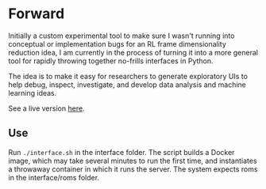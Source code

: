 
# Forward

Initially a custom experimental tool to make sure I wasn't running into conceptual or implementation bugs for an RL frame dimensionality reduction idea, I am currently in the process of turning it into a more general tool for rapidly throwing together no-frills interfaces in Python.

The idea is to make it easy for researchers to generate exploratory UIs to help debug, inspect, investigate, and develop data analysis and machine learning ideas.

See a live version [here](http://ec2-54-176-62-21.us-west-1.compute.amazonaws.com).

## Use

Run `./interface.sh` in the interface folder. The script builds a Docker image, which may take several minutes to run the first time, and instantiates a throwaway container in which it runs the server. The system expects roms in the interface/roms folder.
